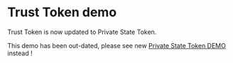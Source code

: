 # Trust Token demo

Trust Token is now updated to Private State Token.

This demo has been out-dated, please see new [Private State Token DEMO](https://github.com/JackJey/private-state-token-demo) instead !